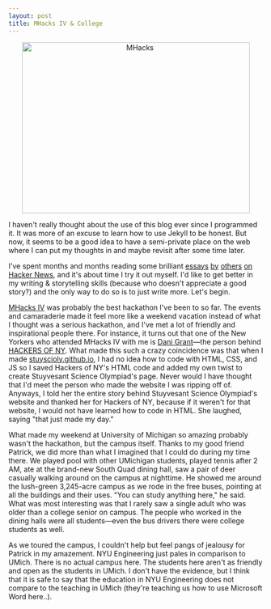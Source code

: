 ```yaml
---
layout: post
title: MHacks IV & College
---
```


<center><img src="http://devchuk.github.io/res/img/posts/mhacks.jpeg" alt="MHacks" height="338" width="450"></center>

I haven't really thought about the use of this blog ever since I programmed it. It was more of an excuse to learn how to use Jekyll to be honest. But now, it seems to be a good idea to have a semi-private place on the web where I can put my thoughts in and maybe revisit after some time later.

<!---excerpt--> 

I've spent months and months reading some brilliant [essays](http://paulgraham.com/articles.html) [by](http://idlewords.com/2004/05/attacked_by_thugs.htm) [others](http://jackcheng.com/habit-fields) [on](http://www.nytimes.com/2014/02/02/opinion/sunday/ashes-to-ashes-but-first-a-nice-pine-box.html) [Hacker News](https://news.ycombinator.com/), and it's about time I try it out myself. I'd like to get better in my writing & storytelling skills (because who doesn't appreciate a good story?) and the only way to do so is to just write more. Let's begin.

[MHacks IV](http://mhacks.org/) was probably the best hackathon I've been to so far. The events and camaraderie made it feel more like a weekend vacation instead of what I thought was a serious hackathon, and I've met a lot of friendly and inspirational people there. For instance, it turns out that one of the New Yorkers who attended MHacks IV with me is [Dani Grant](http://www.thedanigrant.com/)&#8212;the person behind [HACKERS OF NY](http://hackersofny.com/). What made this such a crazy coincidence was that when I made [stuyscioly.github.io](http://stuyscioly.github.io/), I had no idea how to code with HTML, CSS, and JS so I saved Hackers of NY's HTML code and added my own twist to create Stuyvesant Science Olympiad's page. Never would I have thought that I'd meet the person who made the website I was ripping off of. Anyways, I told her the entire story behind Stuyvesant Science Olympiad's website and thanked her for Hackers of NY, because if it weren't for that website, I would not have learned how to code in HTML. She laughed, saying "that just made my day."

What made my weekend at University of Michigan so amazing probably wasn't the hackathon, but the campus itself. Thanks to my good friend Patrick, we did more than what I imagined that I could do during my time there. We played pool with other UMichigan students, played tennis after 2 AM, ate at the brand-new South Quad dining hall, saw a pair of deer casually walking around on the campus at nighttime. He showed me around the lush-green 3,245-acre campus as we rode in the free buses, pointing at all the buildings and their uses. "You can study anything here," he said. What was most interesting was that I rarely saw a single adult who was older than a college senior on campus. The people who worked in the dining halls were all students&#8212;even the bus drivers there were college students as well.

As we toured the campus, I couldn't help but feel pangs of jealousy for Patrick in my amazement. NYU Engineering just pales in comparison to UMich. There is no actual campus here. The students here aren't as friendly and open as the students in UMich. I don't have the evidence, but I think that it is safe to say that the education in NYU Engineering does not compare to the teaching in UMich (they're teaching us how to use Microsoft Word here..).